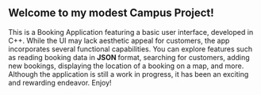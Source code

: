 <h2> Welcome to my modest Campus Project! </h2>
This is a Booking Application featuring a basic user interface, developed in C++.
While the UI may lack aesthetic appeal for customers, the app incorporates several functional capabilities. 
You can explore features such as reading booking data in <strong>JSON </strong>format, searching for customers, adding new bookings, displaying the location of a booking on a map, and more.
Although the application is still a work in progress, it has been an exciting and rewarding endeavor. Enjoy!

